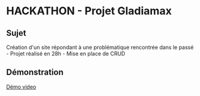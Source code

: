 # HACKATHON - Projet Gladiamax

## Sujet 

Création d'un site répondant à une problématique rencontrée dans le passé - Projet réalisé en 28h - Mise en place de CRUD 

## Démonstration

[Démo video](https://www.loom.com/share/7c2a480ddf4f4f46ad8e12be957ffa86?focus_title=1&muted=1&from_recorder=1)
